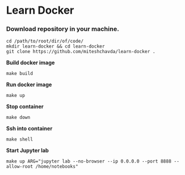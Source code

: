 # Learn Docker

### Download repository in your machine.

```
cd /path/to/root/dir/of/code/
mkdir learn-docker && cd learn-docker
git clone https://github.com/miteshchavda/learn-docker .
```

**Build docker image**
```
make build
```

**Run docker image**
```
make up
```

**Stop container**
```
make down
```

**Ssh into container**
```
make shell
```

**Start Jupyter lab**
```
make up ARG="jupyter lab --no-browser --ip 0.0.0.0 --port 8888 --allow-root /home/notebooks"
```